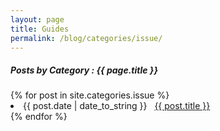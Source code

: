 ```yaml
---
layout: page
title: Guides
permalink: /blog/categories/issue/
---
```


<h5> Posts by Category : {{ page.title }} </h5>

<div class="card">
{% for post in site.categories.issue %}
 <li class="category-posts"><span>{{ post.date | date_to_string }}</span> &nbsp; <a href="{{ post.url }}">{{ post.title }}</a></li>
{% endfor %}
</div>